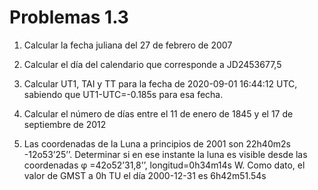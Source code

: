 # Problemas 1.3

1. Calcular la fecha juliana del 27 de febrero de 2007

2. Calcular el día del calendario que corresponde a JD2453677,5

3. Calcular UT1, TAI y TT para la fecha de 2020-09-01 16:44:12 UTC, sabiendo que UT1-UTC=-0.185s para esa fecha.

4. Calcular el número de días entre el 11 de enero de 1845 y el 17 de septiembre de 2012

5. Las coordenadas de la Luna a principios de 2001 son 22h40m2s -12o53’25’’. Determinar si
en ese instante la luna es visible desde las coordenadas φ =42o52’31,8’’, longitud=0h34m14s
W.
Como dato, el valor de GMST a 0h TU el día 2000-12-31 es 6h42m51.54s
